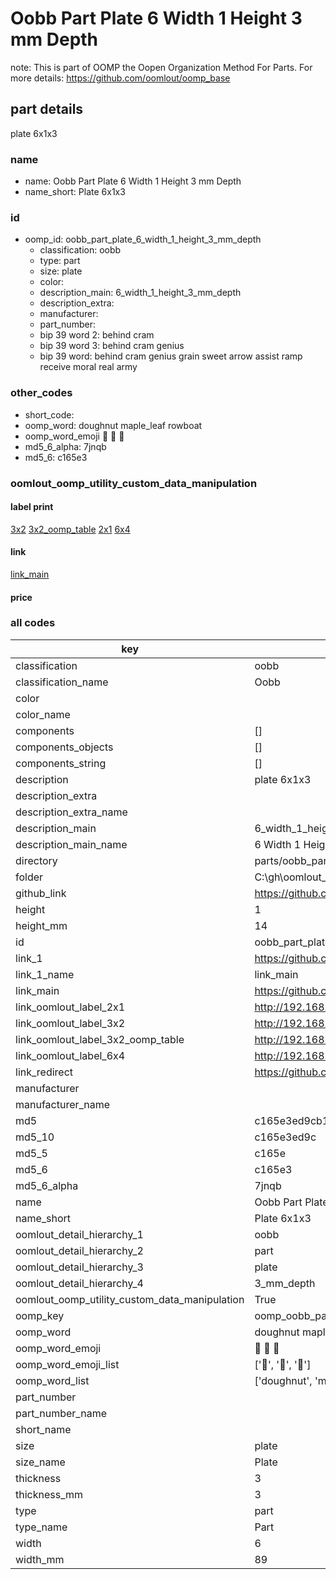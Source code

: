 # Oobb Part Plate 6 Width 1 Height 3 mm Depth  

note: This is part of OOMP the Oopen Organization Method For Parts. For more details: https://github.com/oomlout/oomp_base

##  part details
  



plate 6x1x3



### name
* name: Oobb Part Plate 6 Width 1 Height 3 mm Depth
* name_short: Plate 6x1x3 
### id
* oomp_id: oobb_part_plate_6_width_1_height_3_mm_depth
  * classification: oobb
  * type: part
  * size: plate
  * color: 
  * description_main: 6_width_1_height_3_mm_depth
  * description_extra: 
  * manufacturer: 
  * part_number: 
  * bip 39 word 2: behind cram
  * bip 39 word 3: behind cram genius
  * bip 39 word: behind cram genius grain sweet arrow assist ramp receive moral real army

### other_codes
* short_code: 
* oomp_word: doughnut maple_leaf rowboat
* oomp_word_emoji :doughnut: :maple_leaf: :rowboat:
* md5_6_alpha: 7jnqb
* md5_6: c165e3






### oomlout_oomp_utility_custom_data_manipulation
#### label print
[3x2](http://192.168.1.245:1112/?label=oomp%207jnqb)
[3x2_oomp_table](http://192.168.1.108:1112/?label=oomp%207jnqb)
[2x1](http://192.168.1.242:1112/?label=oomp%207jnqb)
[6x4](http://192.168.1.55:1112/?label=oomp%207jnqb)    

#### link

[link_main](https://github.com/oomlout/oomlout_oobb_version_4_generated_parts/tree/main/navigation_oomp/oobb/part/plate/6_width_1_height_3_mm_depth/part)                              

#### price







### all codes 
| key | value |  
| --- | --- |  
| classification | oobb |  
| classification_name | Oobb |  
| color |  |  
| color_name |  |  
| components | [] |  
| components_objects | [] |  
| components_string | [] |  
| description | plate 6x1x3 |  
| description_extra |  |  
| description_extra_name |  |  
| description_main | 6_width_1_height_3_mm_depth |  
| description_main_name | 6 Width 1 Height 3 mm Depth |  
| directory | parts/oobb_part_plate_6_width_1_height_3_mm_depth |  
| folder | C:\gh\oomlout_oobb_version_4_generated_parts\parts\oobb_part_plate_6_width_1_height_3_mm_depth |  
| github_link | https://github.com/oomlout/oomlout_oomp_part_src/tree/main/parts/oobb_part_plate_6_width_1_height_3_mm_depth |  
| height | 1 |  
| height_mm | 14 |  
| id | oobb_part_plate_6_width_1_height_3_mm_depth |  
| link_1 | https://github.com/oomlout/oomlout_oobb_version_4_generated_parts/tree/main/navigation_oomp/oobb/part/plate/6_width_1_height_3_mm_depth/part |  
| link_1_name | link_main |  
| link_main | https://github.com/oomlout/oomlout_oobb_version_4_generated_parts/tree/main/navigation_oomp/oobb/part/plate/6_width_1_height_3_mm_depth/part |  
| link_oomlout_label_2x1 | http://192.168.1.242:1112/?label=oomp%207jnqb |  
| link_oomlout_label_3x2 | http://192.168.1.245:1112/?label=oomp%207jnqb |  
| link_oomlout_label_3x2_oomp_table | http://192.168.1.108:1112/?label=oomp%207jnqb |  
| link_oomlout_label_6x4 | http://192.168.1.55:1112/?label=oomp%207jnqb |  
| link_redirect | https://github.com/oomlout/oomlout_oobb_version_4_generated_parts/tree/main/parts/oobb_plate_06_01_03 |  
| manufacturer |  |  
| manufacturer_name |  |  
| md5 | c165e3ed9cb161b832edd658c1cc88a4 |  
| md5_10 | c165e3ed9c |  
| md5_5 | c165e |  
| md5_6 | c165e3 |  
| md5_6_alpha | 7jnqb |  
| name | Oobb Part Plate 6 Width 1 Height 3 mm Depth |  
| name_short | Plate 6x1x3  |  
| oomlout_detail_hierarchy_1 | oobb |  
| oomlout_detail_hierarchy_2 | part |  
| oomlout_detail_hierarchy_3 | plate |  
| oomlout_detail_hierarchy_4 | 3_mm_depth |  
| oomlout_oomp_utility_custom_data_manipulation | True |  
| oomp_key | oomp_oobb_part_plate_6_width_1_height_3_mm_depth |  
| oomp_word | doughnut maple_leaf rowboat |  
| oomp_word_emoji | :doughnut: :maple_leaf: :rowboat: |  
| oomp_word_emoji_list | [':doughnut:', ':maple_leaf:', ':rowboat:'] |  
| oomp_word_list | ['doughnut', 'maple_leaf', 'rowboat'] |  
| part_number |  |  
| part_number_name |  |  
| short_name |  |  
| size | plate |  
| size_name | Plate |  
| thickness | 3 |  
| thickness_mm | 3 |  
| type | part |  
| type_name | Part |  
| width | 6 |  
| width_mm | 89 |  
